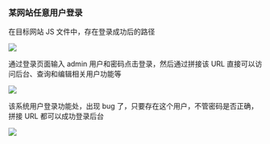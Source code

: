 ### 某网站任意用户登录

在目标网站 JS 文件中，存在登录成功后的路径

![](https://pic1.imgdb.cn/item/68af1ea958cb8da5c85758b5.png)

通过登录页面输入 admin 用户和密码点击登录，然后通过拼接该 URL 直接可以访问后台、查询和编辑相关用户功能等

![](https://pic1.imgdb.cn/item/68af1ec358cb8da5c85758e8.png)

该系统用户登录功能处，出现 bug 了，只要存在这个用户，不管密码是否正确，拼接 URL 都可以成功登录后台

![](https://pic1.imgdb.cn/item/68af1f0158cb8da5c857593a.png)

